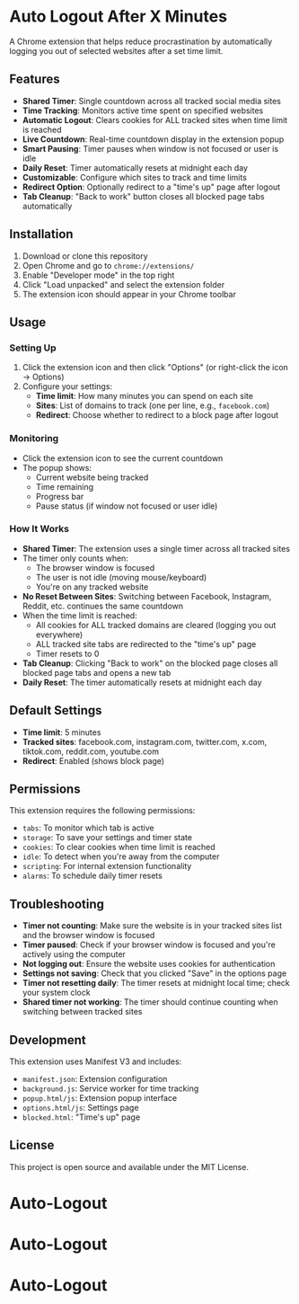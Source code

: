 # Auto Logout After X Minutes

A Chrome extension that helps reduce procrastination by automatically logging you out of selected websites after a set time limit.

## Features

- **Shared Timer**: Single countdown across all tracked social media sites
- **Time Tracking**: Monitors active time spent on specified websites
- **Automatic Logout**: Clears cookies for ALL tracked sites when time limit is reached
- **Live Countdown**: Real-time countdown display in the extension popup
- **Smart Pausing**: Timer pauses when window is not focused or user is idle
- **Daily Reset**: Timer automatically resets at midnight each day
- **Customizable**: Configure which sites to track and time limits
- **Redirect Option**: Optionally redirect to a "time's up" page after logout
- **Tab Cleanup**: "Back to work" button closes all blocked page tabs automatically

## Installation

1. Download or clone this repository
2. Open Chrome and go to `chrome://extensions/`
3. Enable "Developer mode" in the top right
4. Click "Load unpacked" and select the extension folder
5. The extension icon should appear in your Chrome toolbar

## Usage

### Setting Up

1. Click the extension icon and then click "Options" (or right-click the icon → Options)
2. Configure your settings:
   - **Time limit**: How many minutes you can spend on each site
   - **Sites**: List of domains to track (one per line, e.g., `facebook.com`)
   - **Redirect**: Choose whether to redirect to a block page after logout

### Monitoring

- Click the extension icon to see the current countdown
- The popup shows:
  - Current website being tracked
  - Time remaining
  - Progress bar
  - Pause status (if window not focused or user idle)

### How It Works

- **Shared Timer**: The extension uses a single timer across all tracked sites
- The timer only counts when:
  - The browser window is focused
  - The user is not idle (moving mouse/keyboard)
  - You're on any tracked website
- **No Reset Between Sites**: Switching between Facebook, Instagram, Reddit, etc. continues the same countdown
- When the time limit is reached:
  - All cookies for ALL tracked domains are cleared (logging you out everywhere)
  - ALL tracked site tabs are redirected to the "time's up" page
  - Timer resets to 0
- **Tab Cleanup**: Clicking "Back to work" on the blocked page closes all blocked page tabs and opens a new tab
- **Daily Reset**: The timer automatically resets at midnight each day

## Default Settings

- **Time limit**: 5 minutes
- **Tracked sites**: facebook.com, instagram.com, twitter.com, x.com, tiktok.com, reddit.com, youtube.com
- **Redirect**: Enabled (shows block page)

## Permissions

This extension requires the following permissions:
- `tabs`: To monitor which tab is active
- `storage`: To save your settings and timer state
- `cookies`: To clear cookies when time limit is reached
- `idle`: To detect when you're away from the computer
- `scripting`: For internal extension functionality
- `alarms`: To schedule daily timer resets

## Troubleshooting

- **Timer not counting**: Make sure the website is in your tracked sites list and the browser window is focused
- **Timer paused**: Check if your browser window is focused and you're actively using the computer
- **Not logging out**: Ensure the website uses cookies for authentication
- **Settings not saving**: Check that you clicked "Save" in the options page
- **Timer not resetting daily**: The timer resets at midnight local time; check your system clock
- **Shared timer not working**: The timer should continue counting when switching between tracked sites

## Development

This extension uses Manifest V3 and includes:
- `manifest.json`: Extension configuration
- `background.js`: Service worker for time tracking
- `popup.html/js`: Extension popup interface
- `options.html/js`: Settings page
- `blocked.html`: "Time's up" page

## License

This project is open source and available under the MIT License.
# Auto-Logout
# Auto-Logout
# Auto-Logout
